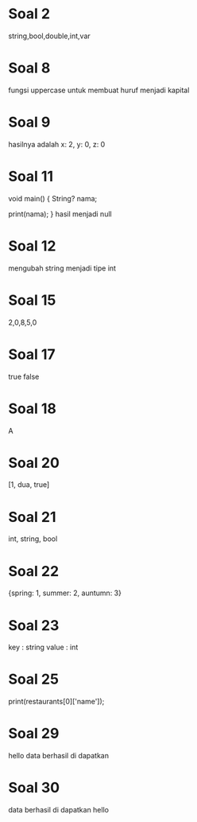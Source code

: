 # Soal 2
string,bool,double,int,var

# Soal 8
fungsi uppercase untuk membuat huruf menjadi kapital

# Soal 9
hasilnya adalah x: 2, y: 0, z: 0 

# Soal 11
void main() {
  String? nama;

  print(nama);
}
hasil menjadi null

# Soal 12
mengubah string menjadi tipe int

# Soal 15
2,0,8,5,0

# Soal 17
true
false

# Soal 18
A

# Soal 20
[1, dua, true]

# Soal 21
int, string, bool

# Soal 22
{spring: 1, summer: 2, auntumn: 3}

# Soal 23
key : string
value : int 

# Soal 25
print(restaurants[0]['name']);

# Soal 29
hello
data berhasil di dapatkan

# Soal 30
data berhasil di dapatkan
hello